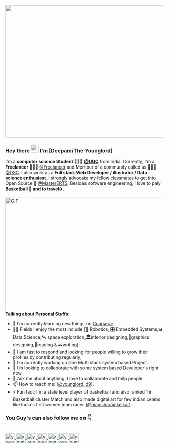 <p align="center">
<img align="center" alt="GIF" src="https://user-images.githubusercontent.com/43116024/91091911-ecb37480-e674-11ea-827c-1a47e6e9e77f.gif" width="1020" height="420" />
</p>

### Hey there <img src="https://media.giphy.com/media/hvRJCLFzcasrR4ia7z/giphy.gif" width="25px"> I'm [Deepam/The Younglord]
I'm a **computer science Student 👨🏽‍💼 [@UGC](https://www.ugc.ac.in/)** from India. Currently, I'm a **Freelancer** 👨🏽‍💻 [@Freelancer](https://www.freelancer.com/) and Member of a community called as 👨🏽‍💼[@DSC](https://dsccu.in/). I also work as a **Full stack Web Developer / illustrator / Data science enthusiast**. I strongly advocate my fellow classmates to get into Open Source 📢 [@MasterERTS](https://github.com/MasterERTS). Besides software engineering, I love to paly **Basketball :basketball: and to travel:airplane:**.

<img align="right" alt="GIF" src="https://user-images.githubusercontent.com/43116024/91599470-04943c80-e984-11ea-906d-ad345e49fbc4.gif" width="550" height="360" />

**Talking about Personal Stuffs:**

- 📖 I’m currently learning new things on [Coursera](https://www.coursera.org);
- 🤹🏽 Fields I enjoy the most include [🤖 Robotics, 🎛 Embedded Systems,📊 Data Science,:artificial_satellite: space exploration,:classical_building:interior designing,:tropical_fish:graphics designing,:open_book:reading & :black_nib:writing];
- 💬 I am fast to respond and looking for people willing to grow their profiles by contributing regularly;
- 🔭 I’m currently working on One Multi stack system based Project.
- 👯 I’m looking to collaborate with some system based Developer's right now.
- 💬 Ask me about anything, I love to collaborate and help people.
- 📫 How to reach me: ([@younglord_d9](https://www.instagram.com/younglord_d9/)).
- ⚡ Fun fact: I'm a state level player of basketball and also ranked 1 in Basketball cluster Match and also made digital art for few indian celebs like India's first women team racer ([@manisharamkelkar](https://www.instagram.com/manisharamkelkar/)).

### You Guy's can also follow me on :point_down:
<br/>
<a href="https://https://twitter.com/younglord_d9">
  <img align="center" alt="younglord | Twitter" width="30px" src="https://image.flaticon.com/icons/svg/2111/2111703.svg" />
</a>
<a href="https://www.linkedin.com/in/young-lord-526b3116b/">
  <img align="center" alt="younglord LinkdeIN" width="30px" src="https://image.flaticon.com/icons/svg/2111/2111465.svg" />
</a>
<a href="https://https://www.facebook.com/younglord.d9/">
  <img align="center" alt="younglord's Facebook" width="30px" src="https://image.flaticon.com/icons/svg/2111/2111342.svg" />
</a>
<a href="https://www.instagram.com/younglord_d9">
  <img align="center" alt="youunglord's Instagram" width="30px" src="https://image.flaticon.com/icons/svg/2111/2111421.svg" />
</a>
<a href="https://open.spotify.com/user/31htsemoewvncl77kqbji3vvth4q">
  <img align="center" alt="younglord's Spotify" width="30px" src="https://image.flaticon.com/icons/svg/2111/2111627.svg" />
</a>
<a href="https://www.codewars.com">
  <img align="center" alt="younglord's Codewars" width="30px" src="https://image.flaticon.com/icons/svg/993/993515.svg" />
</a>
<a href="https://www.codingame.com">
  <img align="center" alt="younglord's Codingames" width="30px" src="https://image.flaticon.com/icons/svg/2010/2010522.svg" />
</a> <br /> <br />


